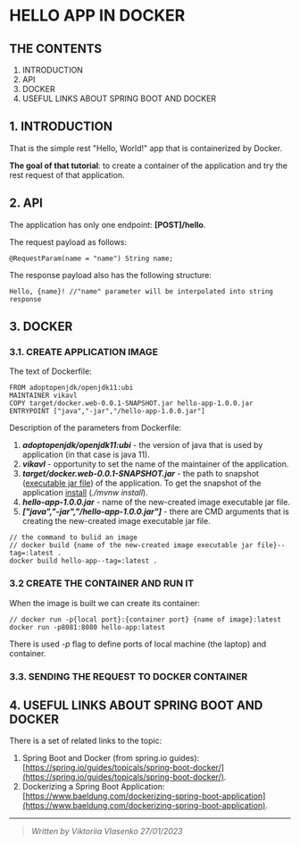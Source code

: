 # HELLO APP IN DOCKER
## THE CONTENTS
1. INTRODUCTION
2. API
3. DOCKER
4. USEFUL LINKS ABOUT SPRING BOOT AND DOCKER

## **1. INTRODUCTION**
That is the simple rest "Hello, World!" app that is containerized by Docker.

**The goal of that tutorial**: to create a container of the application and try the rest request of that application.

## **2. API**
The application has only one endpoint: **[POST]/hello**.

The request payload as follows:
```
@RequestParam(name = "name") String name;
```

The response payload also has the following structure:
```
Hello, {name}! //"name" parameter will be interpolated into string response
```

## **3. DOCKER**
### **3.1. CREATE APPLICATION IMAGE**
The text of Dockerfile:
```
FROM adoptopenjdk/openjdk11:ubi
MAINTAINER vikavl
COPY target/docker.web-0.0.1-SNAPSHOT.jar hello-app-1.0.0.jar
ENTRYPOINT ["java","-jar","/hello-app-1.0.0.jar"]
```

Description of the parameters from Dockerfile:
1. ***adoptopenjdk/openjdk11:ubi*** - the version of java that is used by application (in that case is java 11).
2. ***vikavl*** - opportunity to set the name of the maintainer of the application.
3. ***target/docker.web-0.0.1-SNAPSHOT.jar*** - the path to snapshot (<ins>executable jar file</ins>) of the application. To get the snapshot of the application <ins>install</ins> (*./mvnw install*).
4. ***hello-app-1.0.0.jar*** - name of the new-created image executable jar file.
5. ***["java","-jar","/hello-app-1.0.0.jar"]*** - there are CMD arguments that is creating the new-created image executable jar file.

```
// the command to bulid an image
// docker build {name of the new-created image executable jar file}--tag=:latest .
docker build hello-app--tag=:latest .
```

### **3.2 CREATE THE CONTAINER AND RUN IT**

When the image is built we can create its container:
```
// docker run -p{local port}:{container port} {name of image}:latest
docker run -p8081:8080 hello-app:latest
```
There is used *-p* flag to define ports of local machine (the laptop) and container.

### **3.3. SENDING THE REQUEST TO DOCKER CONTAINER**


## **4. USEFUL LINKS ABOUT SPRING BOOT AND DOCKER**
There is a set of related links to the topic:
1. Spring Boot and Docker (from spring.io guides): [https://spring.io/guides/topicals/spring-boot-docker/](https://spring.io/guides/topicals/spring-boot-docker/).
2. Dockerizing a Spring Boot Application: [https://www.baeldung.com/dockerizing-spring-boot-application](https://www.baeldung.com/dockerizing-spring-boot-application).

------

> *Written by Viktoriia Vlasenko 27/01/2023*